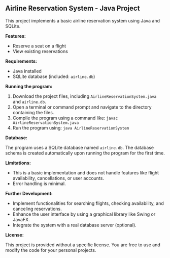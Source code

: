 ## Airline Reservation System - Java Project

This project implements a basic airline reservation system using Java and SQLite.

**Features:**

* Reserve a seat on a flight
* View existing reservations

**Requirements:**

* Java installed
* SQLite database (included: `airline.db`)

**Running the program:**

1. Download the project files, including `AirlineReservationSystem.java` and `airline.db`.
2. Open a terminal or command prompt and navigate to the directory containing the files.
3. Compile the program using a command like: `javac AirlineReservationSystem.java`
4. Run the program using: `java AirlineReservationSystem`

**Database:**

The program uses a SQLite database named `airline.db`. The database schema is created automatically upon running the program for the first time.

**Limitations:**

- This is a basic implementation and does not handle features like flight availability, cancellations, or user accounts.
- Error handling is minimal.

**Further Development:**

- Implement functionalities for searching flights, checking availability, and canceling reservations.
- Enhance the user interface by using a graphical library like Swing or JavaFX.
- Integrate the system with a real database server (optional).

**License:**

This project is provided without a specific license. You are free to use and modify the code for your personal projects.
